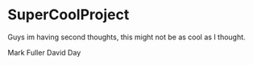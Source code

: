 # SuperCoolProject

Guys im having second thoughts, this might not be as cool as I thought.

Mark Fuller
David Day
